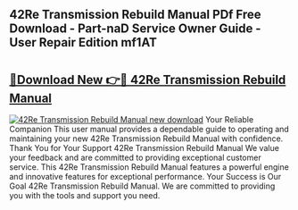 ## 42Re Transmission Rebuild Manual PDf Free Download - Part-naD Service Owner Guide - User Repair Edition mf1AT

# <h2><a href="http://bc28843.oget.top/?id=42Re+Transmission+Rebuild+Manual">🔗Download New 👉🔴 42Re Transmission Rebuild Manual</a></h2>

[![42Re Transmission Rebuild Manual new download](https://i.imgur.com/5g1atiW.png)](http://bc28843.oget.top/?id=42Re+Transmission+Rebuild+Manual)
Your Reliable Companion This user manual provides a dependable guide to operating and maintaining your new 42Re Transmission Rebuild Manual with confidence. Thank You for Your Support 42Re Transmission Rebuild Manual We value your feedback and are committed to providing exceptional customer service. This 42Re Transmission Rebuild Manual features a powerful engine and innovative features for exceptional performance. Your Success is Our Goal 42Re Transmission Rebuild Manual. We are committed to providing you with the tools and support you need.
